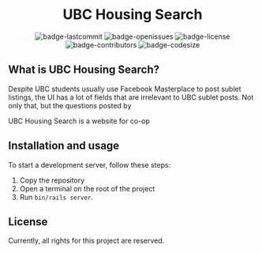 <h1 align="center">UBC Housing Search</h1>

<p align="center">
  <img alt="badge-lastcommit" src="https://img.shields.io/github/last-commit/GaryHilares/UBC-Housing-Search?style=for-the-badge">
  <img alt="badge-openissues" src="https://img.shields.io/github/issues-raw/GaryHilares/UBC-Housing-Search?style=for-the-badge">
  <img alt="badge-license" src="https://img.shields.io/github/license/GaryHilares/UBC-Housing-Search?style=for-the-badge">
  <img alt="badge-contributors" src="https://img.shields.io/github/contributors/GaryHilares/UBC-Housing-Search?style=for-the-badge">
  <img alt="badge-codesize" src="https://img.shields.io/github/languages/code-size/GaryHilares/UBC-Housing-Search?style=for-the-badge">
</p>

## What is UBC Housing Search?

Despite UBC students usually use Facebook Masterplace to post sublet listings, the UI has a lot of fields that are irrelevant to UBC sublet posts. Not only that, but the questions posted by

UBC Housing Search is a website for co-op

## Installation and usage

To start a development server, follow these steps:

1. Copy the repository
2. Open a terminal on the root of the project
3. Run `bin/rails server`.

## License

Currently, all rights for this project are reserved.
